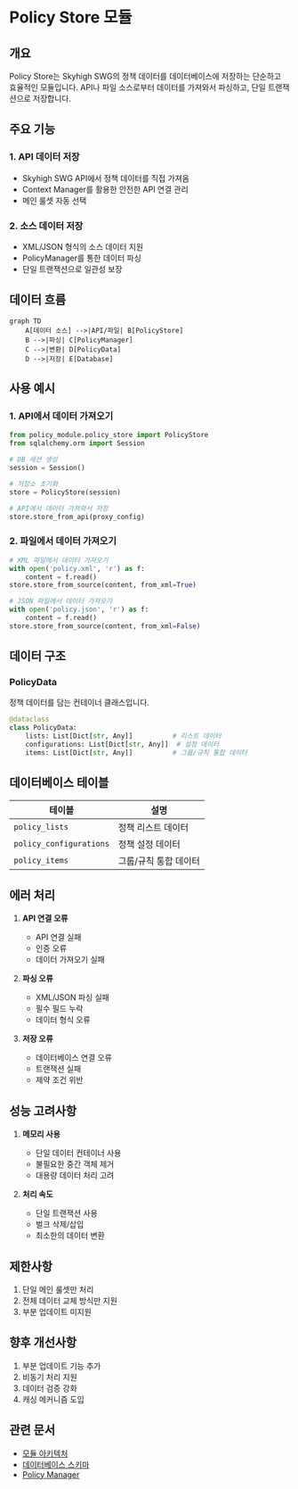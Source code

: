 # Policy Store 모듈

## 개요

Policy Store는 Skyhigh SWG의 정책 데이터를 데이터베이스에 저장하는 단순하고 효율적인 모듈입니다.
API나 파일 소스로부터 데이터를 가져와서 파싱하고, 단일 트랜잭션으로 저장합니다.

## 주요 기능

### 1. API 데이터 저장
- Skyhigh SWG API에서 정책 데이터를 직접 가져옴
- Context Manager를 활용한 안전한 API 연결 관리
- 메인 룰셋 자동 선택

### 2. 소스 데이터 저장
- XML/JSON 형식의 소스 데이터 지원
- PolicyManager를 통한 데이터 파싱
- 단일 트랜잭션으로 일관성 보장

## 데이터 흐름

```mermaid
graph TD
    A[데이터 소스] -->|API/파일| B[PolicyStore]
    B -->|파싱| C[PolicyManager]
    C -->|변환| D[PolicyData]
    D -->|저장| E[Database]
```

## 사용 예시

### 1. API에서 데이터 가져오기
```python
from policy_module.policy_store import PolicyStore
from sqlalchemy.orm import Session

# DB 세션 생성
session = Session()

# 저장소 초기화
store = PolicyStore(session)

# API에서 데이터 가져와서 저장
store.store_from_api(proxy_config)
```

### 2. 파일에서 데이터 가져오기
```python
# XML 파일에서 데이터 가져오기
with open('policy.xml', 'r') as f:
    content = f.read()
store.store_from_source(content, from_xml=True)

# JSON 파일에서 데이터 가져오기
with open('policy.json', 'r') as f:
    content = f.read()
store.store_from_source(content, from_xml=False)
```

## 데이터 구조

### PolicyData
정책 데이터를 담는 컨테이너 클래스입니다.

```python
@dataclass
class PolicyData:
    lists: List[Dict[str, Any]]          # 리스트 데이터
    configurations: List[Dict[str, Any]]  # 설정 데이터
    items: List[Dict[str, Any]]          # 그룹/규칙 통합 데이터
```

## 데이터베이스 테이블

| 테이블 | 설명 |
|--------|------|
| `policy_lists` | 정책 리스트 데이터 |
| `policy_configurations` | 정책 설정 데이터 |
| `policy_items` | 그룹/규칙 통합 데이터 |

## 에러 처리

1. **API 연결 오류**
   - API 연결 실패
   - 인증 오류
   - 데이터 가져오기 실패

2. **파싱 오류**
   - XML/JSON 파싱 실패
   - 필수 필드 누락
   - 데이터 형식 오류

3. **저장 오류**
   - 데이터베이스 연결 오류
   - 트랜잭션 실패
   - 제약 조건 위반

## 성능 고려사항

1. **메모리 사용**
   - 단일 데이터 컨테이너 사용
   - 불필요한 중간 객체 제거
   - 대용량 데이터 처리 고려

2. **처리 속도**
   - 단일 트랜잭션 사용
   - 벌크 삭제/삽입
   - 최소한의 데이터 변환

## 제한사항

1. 단일 메인 룰셋만 처리
2. 전체 데이터 교체 방식만 지원
3. 부분 업데이트 미지원

## 향후 개선사항

1. 부분 업데이트 기능 추가
2. 비동기 처리 지원
3. 데이터 검증 강화
4. 캐싱 메커니즘 도입

## 관련 문서

- [모듈 아키텍처](module_architecture.md)
- [데이터베이스 스키마](db_schema.md)
- [Policy Manager](policy_manager.md) 